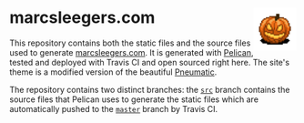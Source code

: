 # marcsleegers.com <img align="right" width=75 height= 75 src="content/images/icons/avatar.png?raw=true"/>

This repository contains both the static files and the source files used to generate [marcsleegers.com]. 
It is generated with [Pelican], tested and deployed with Travis CI and open sourced right here.
The site's theme is a modified version of the beautiful [Pneumatic].

The repository contains two distinct branches: the [`src`] branch contains the source files that Pelican uses to generate the static files which are automatically pushed to the [`master`] branch by Travis CI.

[marcsleegers.com]: http://marcsleegers.com
[Pelican]: http://getpelican.com
[Pneumatic]: https://github.com/iKevinY/pneumatic
[`src`]: https://github.com/marcardioid/marcsleegers.com/tree/src
[`master`]: https://github.com/marcardioid/marcsleegers.com/tree/master